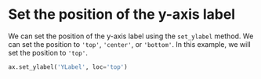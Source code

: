 # Set the position of the y-axis label

We can set the position of the y-axis label using the `set_ylabel` method. We can set the position to `'top'`, `'center'`, or `'bottom'`. In this example, we will set the position to `'top'`.

```python
ax.set_ylabel('YLabel', loc='top')
```
